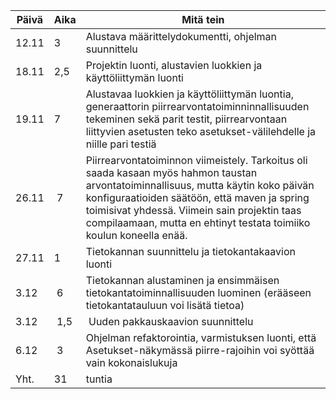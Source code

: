 Päivä | Aika | Mitä tein
----- | ---- | ---------
12.11 | 3    | Alustava määrittelydokumentti, ohjelman suunnittelu
18.11 | 2,5  | Projektin luonti, alustavien luokkien ja käyttöliittymän luonti
19.11 | 7    | Alustavaa luokkien ja käyttöliittymän luontia, generaattorin piirrearvontatoiminninnallisuuden tekeminen sekä parit testit, piirrearvontaan liittyvien asetusten teko asetukset-välilehdelle ja niille pari testiä
26.11 | 7    |Piirrearvontatoiminnon viimeistely. Tarkoitus oli saada kasaan myös hahmon taustan arvontatoiminnallisuus, mutta käytin koko päivän konfiguraatioiden säätöön, että maven ja spring toimisivat yhdessä. Viimein sain projektin taas compilaamaan, mutta en ehtinyt testata toimiiko koulun koneella enää.
27.11 | 1    | Tietokannan suunnittelu ja tietokantakaavion luonti
3.12  | 6    | Tietokannan alustaminen ja ensimmäisen tietokantatoiminnallisuuden luominen (erääseen tietokantatauluun voi lisätä tietoa)
3.12  | 1,5  | Uuden pakkauskaavion suunnittelu
6.12  | 3    | Ohjelman refaktorointia, varmistuksen luonti, että Asetukset-näkymässä piirre-rajoihin voi syöttää vain kokonaislukuja
Yht.  | 31   |  tuntia
